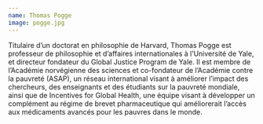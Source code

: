 ```yaml
---
name: Thomas Pogge
image: pogge.jpg
---
```

Titulaire d’un doctorat en philosophie de Harvard, Thomas Pogge est professeur de philosophie et d’affaires internationales à l’Université de Yale, et directeur fondateur du Global Justice Program de Yale. Il est membre de l’Académie norvégienne des sciences et co-fondateur de l’Académie contre la pauvreté (ASAP), un réseau international visant à améliorer l’impact des chercheurs, des enseignants et des étudiants sur la pauvreté mondiale, ainsi que de Incentives for Global Health, une équipe visant à développer un complément au régime de brevet pharmaceutique qui améliorerait l’accès aux médicaments avancés pour les pauvres dans le monde.
